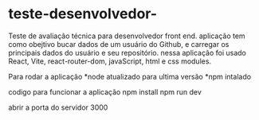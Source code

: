 # teste-desenvolvedor-
Teste de avaliação técnica para desenvolvedor front end.
aplicação tem como obejtivo bucar dados de um usuário do Github, e carregar os principais dados do usuário e seu repositório.
nessa aplicação foi usado React, Vite, react-router-dom, javaScript, html e css modules.

 Para rodar a aplicação
 *node atualizado para ultima versão 
 *npm intalado

codigo para funcionar a aplicação 
npm install
npm run dev

abrir a porta do servidor 3000

